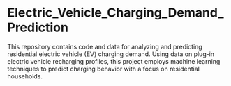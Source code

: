 # Electric_Vehicle_Charging_Demand_Prediction
This repository contains code and data for analyzing and predicting residential electric vehicle (EV) charging demand. Using data on plug-in electric vehicle recharging profiles, this project employs machine learning techniques to predict charging behavior with a focus on residential households.
